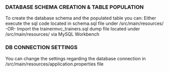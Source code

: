 ### DATABASE SCHEMA CREATION & TABLE POPULATION

To create the database schema and the populated table you can:
Either execute the sql code located in schema.sql file under /src/main/resources/
-OR-
Import the trainermvc_trainers.sql dump file located under /src/main/resources/ via MySQL Workbench
<br/>
  
### DB CONNECTION SETTINGS

You can change the settings regarding the database connection in /src/main/resources/application.properties file
